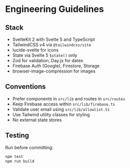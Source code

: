 # Engineering Guidelines

## Stack
- SvelteKit 2 with Svelte 5 and TypeScript
- TailwindCSS v4 via `@tailwindcss/vite`
- lucide-svelte for icons
- State via Svelte 5 `$state()` only
- Zod for validation, Day.js for dates
- Firebase Auth (Google), Firestore, Storage
- browser-image-compression for images

## Conventions
- Prefer components in `src/lib` and routes in `src/routes`
- Keep Firebase access within `src/lib/firebase.ts`
- Validate user email using `src/lib/allowlist.ts`
- Use Tailwind utility classes for styling
- No external state stores

## Testing
Run before committing:
```bash
npm test
npm run build
```
